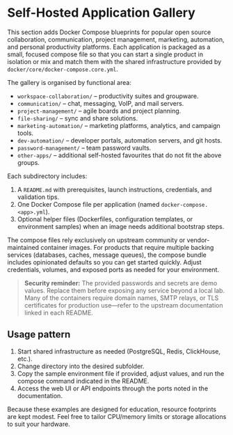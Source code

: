 # Self-Hosted Application Gallery

This section adds Docker Compose blueprints for popular open source collaboration,
communication, project management, marketing, automation, and personal productivity
platforms.  Each application is packaged as a small, focused compose file so that you
can start a single product in isolation or mix and match them with the shared
infrastructure provided by `docker/core/docker-compose.core.yml`.

The gallery is organised by functional area:

- `workspace-collaboration/` – productivity suites and groupware.
- `communication/` – chat, messaging, VoIP, and mail servers.
- `project-management/` – agile boards and project planning.
- `file-sharing/` – sync and share solutions.
- `marketing-automation/` – marketing platforms, analytics, and campaign tools.
- `dev-automation/` – developer portals, automation servers, and git hosts.
- `password-management/` – team password vaults.
- `other-apps/` – additional self-hosted favourites that do not fit the above groups.

Each subdirectory includes:

1. A `README.md` with prerequisites, launch instructions, credentials, and validation tips.
2. One Docker Compose file per application (named `docker-compose.<app>.yml`).
3. Optional helper files (Dockerfiles, configuration templates, or environment samples)
   when an image needs additional bootstrap steps.

The compose files rely exclusively on upstream community or vendor-maintained container
images.  For products that require multiple backing services (databases, caches, message
queues), the compose bundle includes opinionated defaults so you can get started quickly.
Adjust credentials, volumes, and exposed ports as needed for your environment.

> **Security reminder:** The provided passwords and secrets are demo values.  Replace them
> before exposing any service beyond a local lab.  Many of the containers require domain
> names, SMTP relays, or TLS certificates for production use—refer to the upstream
> documentation linked in each README.

## Usage pattern

1. Start shared infrastructure as needed (PostgreSQL, Redis, ClickHouse, etc.).
2. Change directory into the desired subfolder.
3. Copy the sample environment file if provided, adjust values, and run the compose command
   indicated in the README.
4. Access the web UI or API endpoints through the ports noted in the documentation.

Because these examples are designed for education, resource footprints are kept modest.
Feel free to tailor CPU/memory limits or storage allocations to suit your hardware.
